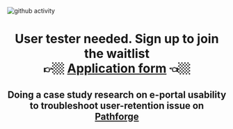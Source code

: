 ![github activity](https://github.com/yuuchin/yuuchin/blob/main/img/Capture.JPG)


<!-- 
**yuuchin/yuuchin** is a ✨ _special_ ✨ repository because its `README.md` (this file) appears on your GitHub profile.
Here are some ideas to get you started:
-->
<span align="center">
  <h1> User tester needed. Sign up to join the waitlist <br>
👉🏼 <a href="https://forms.gle/sEp5Fp17rYeekMGCA">Application form</a> 👈🏼
</h1>
<h2>Doing a case study research on e-portal usability to troubleshoot user-retention issue on <a href="https://pathforge.co/feed/">Pathforge</a></h2>
</span>
